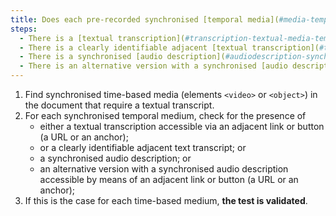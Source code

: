 ```yaml
---
title: Does each pre-recorded synchronised [temporal media](#media-temporel-type-son-video-et-synchronise) meet, if necessary, one of these conditions (excluding special cases)?
steps:
  - There is a [textual transcription](#transcription-textual-media-temporel) accessible via an [adjacent link or button](#lien-ou-bouton-adjacent).
  - There is a clearly identifiable adjacent [textual transcription](#transcription-textual-media-temporal).
  - There is a synchronised [audio description](#audiodescription-synchronisee-media-temporal).
  - There is an alternative version with a synchronised [audio description](#synchronised-audio-description-time-based-media) accessible via an [adjacent link or button](#lien-ou-bouton-adjacent).
---
```


1. Find synchronised time-based media (elements `<video>` or `<object>`) in the document that require a textual transcript.
2. For each synchronised temporal medium, check for the presence of
   - either a textual transcription accessible via an adjacent link or button (a URL or an anchor);
   - or a clearly identifiable adjacent text transcript; or
   - a synchronised audio description; or
   - an alternative version with a synchronised audio description accessible by means of an adjacent link or button (a URL or an anchor);
3. If this is the case for each time-based medium, **the test is validated**.
